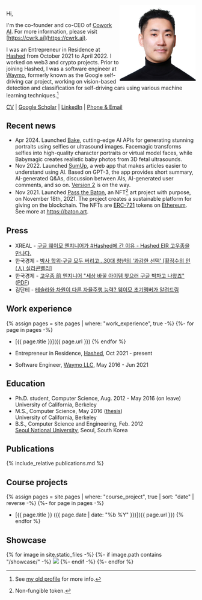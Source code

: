 <img src="assets/2022-11-woojong-koh-profile.jpg" align="right" style="width:40%">

Hi,

I'm the co-founder and co-CEO of [Cowork AI](https://cwrk.ai/). For more information, please visit [https://cwrk.ai](https://cwrk.ai).

I was an Entrepreneur in Residence at [Hashed](https://www.hashed.com) from October 2021 to April 2022. I worked on web3 and crypto projects. Prior to joining Hashed, I was a software engineer at [Waymo](https://waymo.com), formerly known as the Google self-driving car project, working on vision-based detection and classification for self-driving cars using various machine learning techniques.[^1] 

[CV](./assets/wjkoh-cv-public.pdf) \| [Google Scholar](https://scholar.google.com/citations?user=Mz6M9j0AAAAJ&hl=en) \| [LinkedIn](https://www.linkedin.com/in/wjkoh) \| [Phone & Email](./assets/Woojong-Koh.vcf)

## Recent news
- Apr 2024. Launched [Bake](https://api.getbake.ai/), cutting-edge AI APIs for generating stunning portraits using selfies or ultrasound images. Facemagic transforms selfies into high-quality character portraits or virtual model faces, while Babymagic creates realistic baby photos from 3D fetal ultrasounds.
- Nov 2022. Launched [SumUp](https://sumup.page/), a web app that makes articles easier to understand using AI. Based on GPT-3, the app provides short summary, AI-generated Q&As, discussion between AIs, AI-generated user comments, and so on. [Version 2](https://v2-2lo72j2xaq-uc.a.run.app/) is on the way.
- Nov 2021. Launched [Pass the Baton](https://baton.art/), an NFT[^2] art project with purpose, on November 18th, 2021. The project creates a sustainable platform for giving on the blockchain. The NFTs are [ERC-721](https://ethereum.org/en/developers/docs/standards/tokens/erc-721/) tokens on [Ethereum](https://ethereum.org/en/). See more at https://baton.art.

## Press
* XREAL - [구글 웨이모 엔지니어가 #Hashed에 간 이유 - Hashed EIR 고우종을 만나다.](https://www.xreal.info/24642ad7-40b3-41a8-8aff-b8f639568d20)
* 한국경제 - [박사 학위·구글 모두 버리고…30대 청년의 '과감한 선택' [황정수의 인(人) 실리콘밸리]](https://www.hankyung.com/it/article/202110021249i)
* 한국경제 - [고우종 前 엔지니어 "세상 바꿀 아이템 찾으러 구글 박차고 나왔죠"](https://www.hankyung.com/economy/article/2021100568691) ([PDF](assets/the_korea_economic_daily_20211006_A032.pdf))
* 김단테 - [테슬라와 차원이 다른 자율주행 능력? 웨이모 초기멤버가 알려드림](https://youtu.be/20wE2yRRTuw)

## Work experience
{% assign pages = site.pages | where: "work_experience", true -%}
{%- for page in pages -%}
 * [{{ page.title }}]({{ page.url }})
{% endfor %}

* Entrepreneur in Residence, [Hashed](https://www.hashed.com), Oct 2021 - present
* Software Engineer, [Waymo LLC](http://waymo.com), May 2016 - Jun 2021  

## Education
* Ph.D. student, Computer Science,  Aug. 2012 - May 2016 (on leave)  
University of California, Berkeley
* M.S., Computer Science, May 2016 ([thesis](https://www2.eecs.berkeley.edu/Pubs/TechRpts/2016/EECS-2016-5.html))  
University of California, Berkeley
* B.S., Computer Science and Engineering, Feb. 2012  
[Seoul National University](http://en.snu.ac.kr), Seoul, South Korea

## Publications
{% include_relative publications.md %}

## Course projects
{% assign pages = site.pages | where: "course_project", true | sort: "date" | reverse -%}
{%- for page in pages -%}
 * [{{ page.title }} ({{ page.date | date: "%b %Y" }})]({{ page.url }})
{% endfor %}

## Showcase
{% for image in site.static_files -%}
{%- if image.path contains "/showcase/" -%}
<a href="{{ image.path }}"><img src="{{ image.path }}" style="width:33%"></a>
{%- endif -%}
{%- endfor %}

[^1]: See [my old profile](http://wjkoh.wikidot.com) for more info.
[^2]: Non-fungible token.
